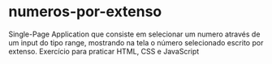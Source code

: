# numeros-por-extenso
Single-Page Application que consiste em selecionar um numero através de um input do tipo range, mostrando na tela o número selecionado escrito por extenso. Exercício para praticar HTML, CSS e JavaScript
